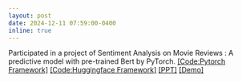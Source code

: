 ```yaml
---
layout: post
date: 2024-12-11 07:59:00-0400
inline: true
---
```

<!-- A simple inline announcement with Markdown emoji! :sparkles: :smile: -->
Participated in a project of Sentiment Analysis on Movie Reviews : A predictive model with pre-trained Bert by PyTorch. [[Code:Pytorch Framework]](https://howardzhan2025.top/assets/html/sentiment_analysis_pt_Huaye-final.html)  [[Code:Huggingface Framework]](https://howardzhan2025.top/assets/html/sentiment-analysis-huggingface-framework.html) [[PPT]](https://howardzhan2025.top/assets/pdf/neural_networks_pytorch_Huaye.pdf) [[Demo]](https://howardzhan2025.top/assets/video/sentiment_analysis_demo.mp4)  